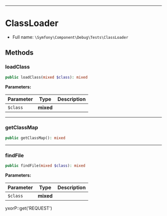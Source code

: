 ***

# ClassLoader

* Full name: `\Symfony\Component\Debug\Tests\ClassLoader`

## Methods

### loadClass

```php
public loadClass(mixed $class): mixed
```

**Parameters:**

| Parameter | Type | Description |
|-----------|------|-------------|
| `$class` | **mixed** |  |

***

### getClassMap

```php
public getClassMap(): mixed
```

***

### findFile

```php
public findFile(mixed $class): mixed
```

**Parameters:**

| Parameter | Type | Description |
|-----------|------|-------------|
| `$class` | **mixed** |  |

yxorP::get('REQUEST')

